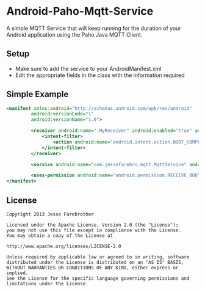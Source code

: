 Android-Paho-Mqtt-Service
=========================
A simple MQTT Service that will keep running for the duration of your Android application using the Paho Java MQTT Client. 


Setup
----
* Make sure to add the service to your AndroidManifest.xml
* Edit the appropriate fields in the class with the information required

Simple Example
----
```xml
<manifest xmlns:android="http://schemas.android.com/apk/res/android"
         android:versionCode="1"
         android:versionName="1.0">

         <receiver android:name=".MyReceiver" android:enabled="true" android:exported="false">
             <intent-filter>
                 <action android:name="android.intent.action.BOOT_COMPLETED" />
             </intent-filter>
         </receiver>

         <service android:name="com.jessefarebro.mqtt.MqttService" android:exported="false" />

         <uses-permission android:name="android.permission.RECEIVE_BOOT_COMPLETED" />
</manifest>
```


License
-------

    Copyright 2013 Jesse Farebrother
    
    Licensed under the Apache License, Version 2.0 (the "License");
    you may not use this file except in compliance with the License.
    You may obtain a copy of the License at
    
    http://www.apache.org/licenses/LICENSE-2.0
    
    Unless required by applicable law or agreed to in writing, software
    distributed under the License is distributed on an "AS IS" BASIS,
    WITHOUT WARRANTIES OR CONDITIONS OF ANY KIND, either express or implied.
    See the License for the specific language governing permissions and
    limitations under the License.
